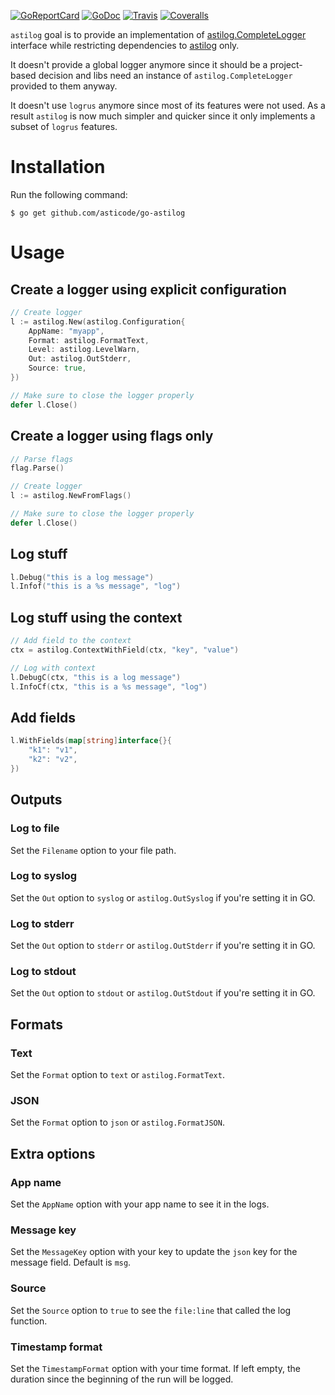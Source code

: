 [![GoReportCard](http://goreportcard.com/badge/github.com/asticode/go-astilog)](http://goreportcard.com/report/github.com/asticode/go-astilog)
[![GoDoc](https://godoc.org/github.com/asticode/go-astilog?status.svg)](https://godoc.org/github.com/asticode/go-astilog)
[![Travis](https://travis-ci.org/asticode/go-astilog.svg?branch=master)](https://travis-ci.org/asticode/go-astilog#)
[![Coveralls](https://coveralls.io/repos/github/asticode/go-astilog/badge.svg?branch=master)](https://coveralls.io/github/asticode/go-astilog)

`astilog` goal is to provide an implementation of [astilog.CompleteLogger](https://github.com/asticode/go-astilog/blob/master/logger.go#L8) interface while restricting dependencies to [astilog](https://github.com/asticode/go-astilog) only.

It doesn't provide a global logger anymore since it should be a project-based decision and libs need an instance of `astilog.CompleteLogger` provided to them anyway.

It doesn't use `logrus` anymore since most of its features were not used. As a result `astilog` is now much simpler and quicker since it only implements a subset of `logrus` features.

# Installation

Run the following command:

```
$ go get github.com/asticode/go-astilog
```

# Usage

## Create a logger using explicit configuration

```go
// Create logger
l := astilog.New(astilog.Configuration{
    AppName: "myapp",
    Format: astilog.FormatText,
    Level: astilog.LevelWarn,
    Out: astilog.OutStderr,
    Source: true,
})

// Make sure to close the logger properly
defer l.Close()
```

## Create a logger using flags only

```go
// Parse flags
flag.Parse()

// Create logger
l := astilog.NewFromFlags()

// Make sure to close the logger properly
defer l.Close()
```

## Log stuff

```go
l.Debug("this is a log message")
l.Infof("this is a %s message", "log")
```

## Log stuff using the context

```go
// Add field to the context
ctx = astilog.ContextWithField(ctx, "key", "value")

// Log with context
l.DebugC(ctx, "this is a log message")
l.InfoCf(ctx, "this is a %s message", "log")
```

## Add fields

```go
l.WithFields(map[string]interface{}{
    "k1": "v1",
    "k2": "v2",
})
```

## Outputs
### Log to file

Set the `Filename` option to your file path.

### Log to syslog

Set the `Out` option to `syslog` or `astilog.OutSyslog` if you're setting it in GO.

### Log to stderr

Set the `Out` option to `stderr` or `astilog.OutStderr` if you're setting it in GO.

### Log to stdout

Set the `Out` option to `stdout` or `astilog.OutStdout` if you're setting it in GO.

## Formats
### Text

Set the `Format` option to `text` or `astilog.FormatText`.

### JSON

Set the `Format` option to `json` or `astilog.FormatJSON`.

## Extra options
### App name

Set the `AppName` option with your app name to see it in the logs.

### Message key

Set the `MessageKey` option with your key to update the `json` key for the message field. Default is `msg`.

### Source

Set the `Source` option to `true` to see the `file:line` that called the log function.

### Timestamp format

Set the `TimestampFormat` option with your time format. If left empty, the duration since the beginning of the run will be logged.